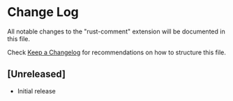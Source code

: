# Change Log

All notable changes to the "rust-comment" extension will be documented in this file.

Check [Keep a Changelog](http://keepachangelog.com/) for recommendations on how to structure this file.

## [Unreleased]

- Initial release